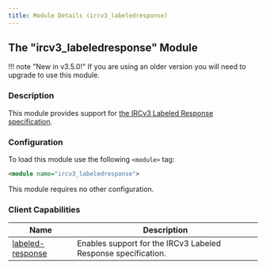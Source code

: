```yaml
---
title: Module Details (ircv3_labeledresponse)
---
```


## The "ircv3_labeledresponse" Module

!!! note "New in v3.5.0!"
    If you are using an older version you will need to upgrade to use this module.

### Description

This module provides support for [the IRCv3 Labeled Response specification](https://ircv3.net/specs/extensions/labeled-response.html).

### Configuration

To load this module use the following `<module>` tag:

```xml
<module name="ircv3_labeledresponse">
```

This module requires no other configuration.

### Client Capabilities

Name                                                                          | Description
---------------------------------------------------------------------------- | -----------
[labeled-response](https://ircv3.net/specs/extensions/labeled-response.html) | Enables support for the IRCv3 Labeled Response specification.
